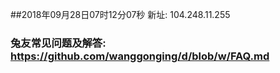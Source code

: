 ##2018年09月28日07时12分07秒 新址: 104.248.11.255
### 兔友常见问题及解答: https://github.com/wanggonging/d/blob/w/FAQ.md
